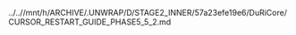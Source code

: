 ../..//mnt/h/ARCHIVE/.UNWRAP/D/STAGE2_INNER/57a23efe19e6/DuRiCore/CURSOR_RESTART_GUIDE_PHASE5_5_2.md